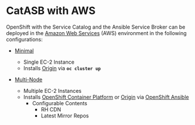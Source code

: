 # CatASB with AWS

OpenShift with the Service Catalog and the Ansible Service Broker can be deployed in the [Amazon Web Services](https://aws.amazon.com/) (AWS) environment in the following configurations:

* [Minimal](./minimal)
  * Single EC-2 Instance
  * Installs [Origin](https://www.openshift.org/) via **`oc cluster up`**

* [Multi-Node](./multi_node)
  * Multiple EC-2 Instances
  * Installs [OpenShift Container Platform](https://www.openshift.com/container-platform/index.html) or [Origin](https://www.openshift.org/) via [OpenShift Ansible](https://github.com/openshift/openshift-ansible)
    * Configurable Contents
      * RH CDN
      * Latest Mirror Repos
